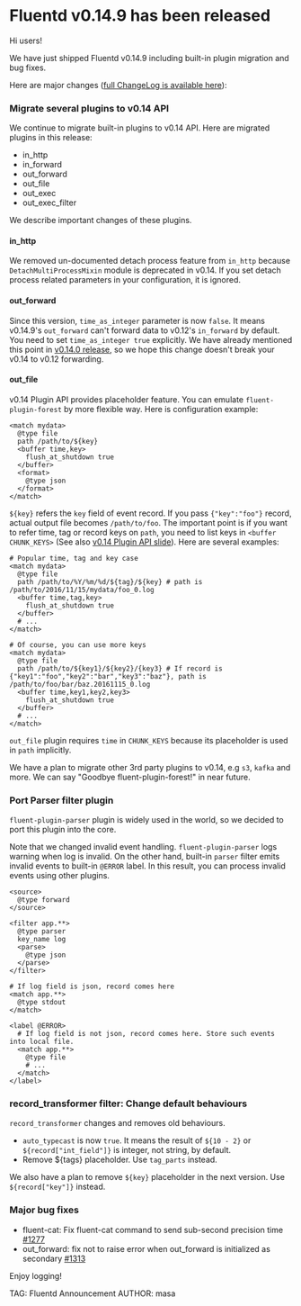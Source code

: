 # Fluentd v0.14.9 has been released

Hi users!

We have just shipped Fluentd v0.14.9 including built-in plugin migration and bug fixes.

Here are major changes ([full ChangeLog is available here](https://github.com/fluent/fluentd/blob/master/ChangeLog)):

### Migrate several plugins to v0.14 API

We continue to migrate built-in plugins to v0.14 API. Here are migrated plugins in this release:

- in\_http
- in\_forward
- out\_forward
- out\_file
- out\_exec
- out\_exec\_filter

We describe important changes of these plugins.

#### in_http

We removed un-documented detach process feature from `in_http` because `DetachMultiProcessMixin` module is deprecated in v0.14. If you set detach process related parameters in your configuration, it is ignored.

#### out_forward

Since this version, `time_as_integer` parameter is now `false`. It means v0.14.9's `out_forward` can't forward data to v0.12's `in_forward` by default. You need to set `time_as_integer true` explicitly.
We have already mentioned this point in [v0.14.0 release](http://www.fluentd.org/blog/fluentd-v0.14.0-has-been-released), so we hope this change doesn't break your v0.14 to v0.12 forwarding.

#### out_file

v0.14 Plugin API provides placeholder feature. You can emulate `fluent-plugin-forest` by more flexible way. Here is configuration example:

    <match mydata>
      @type file
      path /path/to/${key}
      <buffer time,key>
        flush_at_shutdown true
      </buffer>
      <format>
        @type json
      </format>
    </match>

`${key}` refers the `key` field of event record. If you pass `{"key":"foo"}` record, actual output file becomes `/path/to/foo`. The important point is if you want to refer time, tag or record keys on `path`, you need to list keys in `<buffer CHUNK_KEYS>` (See also [v0.14 Plugin API slide](http://www.slideshare.net/tagomoris/fluentd-v014-plugin-api-details/31)). Here are several examples:

    # Popular time, tag and key case
    <match mydata>
      @type file
      path /path/to/%Y/%m/%d/${tag}/${key} # path is /path/to/2016/11/15/mydata/foo_0.log
      <buffer time,tag,key>
        flush_at_shutdown true
      </buffer>
      # ...
    </match>

    # Of course, you can use more keys
    <match mydata>
      @type file
      path /path/to/${key1}/${key2}/{key3} # If record is {"key1":"foo","key2":"bar","key3":"baz"}, path is /path/to/foo/bar/baz.20161115_0.log
      <buffer time,key1,key2,key3>
        flush_at_shutdown true
      </buffer>
      # ...
    </match>

`out_file` plugin requires `time` in `CHUNK_KEYS` because its placeholder is used in `path` implicitly.

We have a plan to migrate other 3rd party plugins to v0.14, e.g `s3`, `kafka` and more. We can say "Goodbye fluent-plugin-forest!" in near future.

### Port Parser filter plugin

`fluent-plugin-parser` plugin is widely used in the world, so we decided to port this plugin into the core.

Note that we changed invalid event handling. `fluent-plugin-parser` logs warning when log is invalid. On the other hand, built-in `parser` filter emits invalid events to built-in `@ERROR` label. In this result, you can process invalid events using other plugins.

    <source>
      @type forward
    </source>

    <filter app.**>
      @type parser
      key_name log
      <parse>
        @type json
      </parse>
    </filter>

    # If log field is json, record comes here
    <match app.**>
      @type stdout
    </match>
    
    <label @ERROR>
      # If log field is not json, record comes here. Store such events into local file.
      <match app.**>
        @type file
        # ...
      </match>
    </label>

### record_transformer filter: Change default behaviours 

`record_transformer` changes and removes old behaviours.

* `auto_typecast` is now `true`. It means the result of `${10 - 2}` or `${record["int_field"]}` is integer, not string, by default.
* Remove ${tags} placeholder. Use `tag_parts` instead.

We also have a plan to remove `${key}` placeholder in the next version. Use `${record["key"]}` instead.

### Major bug fixes

* fluent-cat: Fix fluent-cat command to send sub-second precision time [#1277](https://github.com/fluent/fluentd/issues/1277)
* out\_forward: fix not to raise error when out\_forward is initialized as secondary [#1313](https://github.com/fluent/fluentd/pull/1313)

Enjoy logging!


TAG: Fluentd Announcement
AUTHOR: masa
